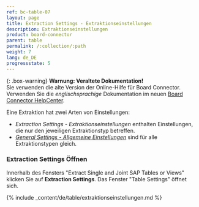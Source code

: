 ```yaml
---
ref: bc-table-07
layout: page
title: Extraction Settings - Extraktionseinstellungen
description: Extraktionseinstellungen
product: board-connector
parent: table
permalink: /:collection/:path
weight: 7
lang: de_DE
progressstate: 5
---
```


{: .box-warning}
**Warnung: Veraltete Dokumentation!** <br>
Sie verwenden die alte Version der Online-Hilfe für Board Connector.<br>
Verwenden Sie die *englischsprachige* Dokumentation im neuen [Board Connector HelpCenter](https://helpcenter.theobald-software.com/board-connector/documentation/introduction/).

Eine Extraktion hat zwei Arten von Einstellungen:
- *Extraction Settings - Extraktionseinstellungen* enthalten Einstellungen, die nur den jeweiligen Extraktionstyp betreffen.
- [*General Settings - Allgemeine Einstellungen*](./general-settings) sind für alle Extraktionstypen gleich. 

### Extraction Settings Öffnen
Innerhalb des Fensters "Extract Single and Joint SAP Tables or Views" klicken Sie auf **Extraction Settings**. Das Fenster "Table Settings" öffnet sich. 

{% include _content/de/table/extraktionseinstellungen.md  %}